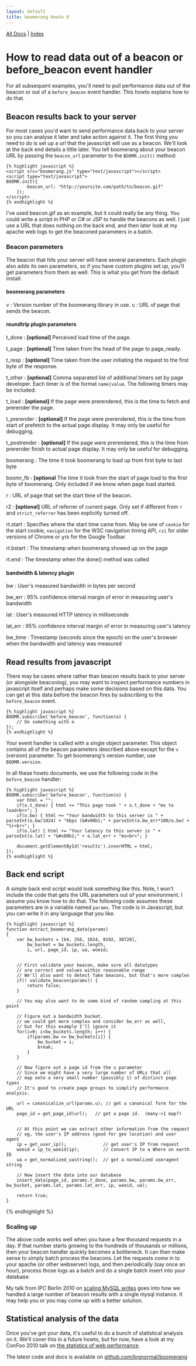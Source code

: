 ```yaml
---
layout: default
title: boomerang Howto 0
---
```

[All Docs](/) | [Index](index.html)

# How to read data out of a beacon or before\_beacon event handler

For all subsequent examples, you'll need to pull performance data out of
the beacon or out of a `before_beacon` event handler. This howto
explains how to do that.

## Beacon results back to your server

For most cases you'd want to send performance data back to your server
so you can analyse it later and take action against it. The first thing
you need to do is set up a url that the javascript will use as a beacon.
We'll look at the back end details a little later. You tell boomerang
about your beacon URL by passing the `beacon_url` parameter to the
`BOOMR.init()` method:

    {% highlight javascript %}
    <script src="boomerang.js" type="text/javascript"></script>
    <script type="text/javascript">
    BOOMR.init({
            beacon_url: "http://yoursite.com/path/to/beacon.gif"
        });
    </script>
    {% endhighlight %}

I've used beacon.gif as an example, but it could really be any thing.
You could write a script in PHP or C\# or JSP to handle the beacons as
well. I just use a URL that does nothing on the back end, and then later
look at my apache web logs to get the beaconed parameters in a batch.

### Beacon parameters

The beacon that hits your server will have several parameters. Each
plugin also adds its own parameters, so if you have custom plugins set
up, you'll get parameters from them as well. This is what you get from
the default install:

#### boomerang parameters

v
:   Version number of the boomerang library in use.
u
:   URL of page that sends the beacon.

#### roundtrip plugin parameters

t\_done
:   **[optional]** Perceived load time of the page.

t\_page
:   **[optional]** Time taken from the head of the page to page\_ready.

t\_resp
:   **[optional]** Time taken from the user initiating the request to
    the first byte of the response.

t\_other
:   **[optional]** Comma separated list of additional timers set by page
    developer. Each timer is of the format `name|value`. The following
    timers may be included:

  t_load
  :   **[optional]** If the page were prerendered, this is the time to
      fetch and prerender the page.

  t_prerender
  :   **[optional]** If the page were prerendered, this is the time
      from start of prefetch to the actual page display. It may only
      be useful for debugging.

  t_postrender
  :   **[optional]** If the page were prerendered, this is the time
      from prerender finish to actual page display. It may only be
      useful for debugging.

  boomerang
  :   The time it took boomerang to load up from first byte to last
      byte

  boomr_fb
  :   **[optional** The time it took from the start of page load to
      the first byte of boomerang. Only included if we know when page
      load started.

r
:   URL of page that set the start time of the beacon.

r2
:   **[optional]** URL of referrer of current page. Only set if
    different from `r` and `strict_referrer` has been explicitly turned
    off.

rt.start
:   Specifies where the start time came from. May be one of `cookie` for
    the start cookie, `navigation` for the W3C navigation timing API,
    `csi` for older versions of Chrome or `gtb` for the Google Toolbar.

rt.bstart
:   The timestamp when boomerang showed up on the page

rt.end
:   The timestamp when the done() method was called

#### bandwidth & latency plugin

bw
:   User's measured bandwidth in bytes per second

bw\_err
:   95% confidence interval margin of error in measuring user's
    bandwidth

lat
:   User's measured HTTP latency in milliseconds

lat\_err
:   95% confidence interval margin of error in measuring user's latency

bw\_time
:   Timestamp (seconds since the epoch) on the user's browser when the
    bandwidth and latency was measured

## Read results from javascript

There may be cases where rather than beacon results back to your server
(or alongside beaconing), you may want to inspect performance numbers in
javascript itself and perhaps make some decisions based on this data.
You can get at this data before the beacon fires by subscribing to the
`before_beacon` event.

    {% highlight javascript %}
    BOOMR.subscribe('before_beacon', function(o) {
        // Do something with o
    });
    {% endhighlight %}

Your event handler is called with a single object parameter. This object
contains all of the beacon parameters described above except for the `v`
(version) parameter. To get boomerang's version number, use
`BOOMR.version`.

In all these howto documents, we use the following code in the
`before_beacon` handler:

    {% highlight javascript %}
    BOOMR.subscribe('before_beacon', function(o) {
        var html = "";
        if(o.t_done) { html += "This page took " + o.t_done + "ms to load<br>"; }
        if(o.bw) { html += "Your bandwidth to this server is " + parseInt(o.bw/1024) + "kbps (&#x00b1;" + parseInt(o.bw_err*100/o.bw) + "%)<br>"; }
        if(o.lat) { html += "Your latency to this server is " + parseInt(o.lat) + "&#x00b1;" + o.lat_err + "ms<br>"; }

        document.getElementById('results').innerHTML = html;
    });
    {% endhighlight %}

## Back end script

A simple back end script would look something like this. Note, I won't
include the code that gets the URL parameters out of your environment. I
assume you know how to do that. The following code assumes these
parameters are in a variable named `params`. The code is in Javascript,
but you can write it in any language that you like.

    {% highlight javascript %}
    function extract_boomerang_data(params)
    {
        var bw_buckets = [64, 256, 1024, 8192, 30720],
            bw_bucket = bw_buckets.length,
            i, url, page_id, ip, ua, woeid;


        // First validate your beacon, make sure all datatypes
        // are correct and values within reasonable range
        // We'll also want to detect fake beacons, but that's more complex
        if(! validate_beacon(params)) {
            return false;
        }

        // You may also want to do some kind of random sampling at this point

        // Figure out a bandwidth bucket.
        // we could get more complex and consider bw_err as well,
        // but for this example I'll ignore it
        for(i=0; i<bw_buckets.length; i++) {
            if(params.bw <= bw_buckets[i]) {
                bw_bucket = i;
                break;
            }
        }

        // Now figure out a page id from the u parameter
        // Since we might have a very large number of URLs that all
        // map onto a very small number (possibly 1) of distinct page types
        // It's good to create page groups to simplify performance analysis.

        url = canonicalize_url(params.u); // get a canonical form for the URL
        page_id = get_page_id(url);   // get a page id.  (many->1 map?)


        // At this point we can extract other information from the request
        // eg, the user's IP address (good for geo location) and user agent
        ip = get_user_ip();              // get user's IP from request
        woeid = ip_to_woeid(ip);         // convert IP to a Where on earth ID
        ua = get_normalized_uastring();  // get a normalized useragent string

        // Now insert the data into our database
        insert_data(page_id, params.t_done, params.bw, params.bw_err, bw_bucket, params.lat, params.lat_err, ip, woeid, ua);

        return true;
    }
{% endhighlight %}

### Scaling up

The above code works well when you have a few thousand requests in a
day. If that number starts growing to the hundreds of thousands or
millions, then your beacon handler quickly becomes a bottleneck. It can
then make sense to simply batch process the beacons. Let the requests
come in to your apache (or other webserver) logs, and then periodically
(say once an hour), process those logs as a batch and do a single batch
insert into your database.

My talk from IPC Berlin 2010 on [scaling MySQL
writes](http://www.slideshare.net/bluesmoon/scaling-mysql-writes-through-partitioning-ipc-spring-edition)
goes into how we handled a large number of beacon results with a single
mysql instance. It may help you or you may come up with a better
solution.

## Statistical analysis of the data

Once you've got your data, it's useful to do a bunch of statistical
analysis on it. We'll cover this in a future howto, but for now, have a
look at my ConFoo 2010 talk on [the statistics of web
performance](http://www.slideshare.net/bluesmoon/index-3441823).

The latest code and docs is available on
[github.com/lognormal/boomerang](http://github.com/lognormal/boomerang/)

<div id="results"></div>

<script src="/boomerang/boomerang.js" type="text/javascript"> </script>
<script src="/boomerang/plugins/bw.js" type="text/javascript"> </script>
<script src="/boomerang/plugins/navtiming.js" type="text/javascript"> </script>
<script src="/boomerang/plugins/rt.js" type="text/javascript"> </script>
<script src="howtos.js" type="text/javascript"> </script>
<script type="text/javascript">
BOOMR.init({
		user_ip: '10.0.0.1',
		BW: {
			base_url: '/images/',
			cookie: 'HOWTO-BA'
		},
		RT: {
			cookie: 'HOWTO-RT'
		}
	});
</script>
